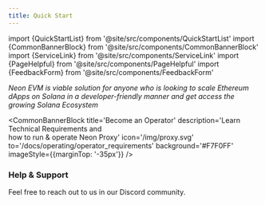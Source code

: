 ```yaml
---
title: Quick Start
---
```

import {QuickStartList} from '@site/src/components/QuickStartList'
import {CommonBannerBlock} from '@site/src/components/CommonBannerBlock'
import {ServiceLink} from '@site/src/components/ServiceLink'
import {PageHelpful} from '@site/src/components/PageHelpful'
import {FeedbackForm} from '@site/src/components/FeedbackForm'

*Neon EVM is viable solution for anyone who is looking to scale Ethereum dApps on Solana in a developer-friendly manner and get access the growing Solana Ecosystem*

<QuickStartList/>

<CommonBannerBlock title='Learn about Neon' description='Read Neon ecosystem<br /> basics and start using it'
  icon='/img/learn.svg' to='/docs/about/neon_ecosystem' background='#ECFFF8' />
<CommonBannerBlock title='Join Neon Governance' description='Start influencing on Neon’s ecosystem<br /> development by participating in Voting'
  icon='/img/governance.svg' to='/docs/governance/overview' background='#FFF1FA' />
<CommonBannerBlock title='Become an Operator' description='Learn Technical Requirements and<br /> how to run & operate Neon Proxy'
  icon='/img/proxy.svg' to='/docs/operating/operator_requirements' background='#F7F0FF' imageStyle={{marginTop: '-35px'}} />

### Help & Support

Feel free to reach out to us in our Discord community.

<ServiceLink title='Ask on Discord' description='Our 🛟 rescue team is ready to help' icon='/icons/discord.svg' link='https://discord.com/invite/d9BhxNWTsj' />
